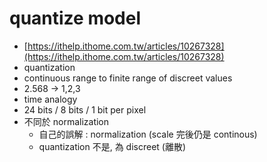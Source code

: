 # quantize model

* [https://ithelp.ithome.com.tw/articles/10267328](https://ithelp.ithome.com.tw/articles/10267328)
* quantization
* continuous range to finite range of discreet values
* 2.568 -> 1,2,3
* time analogy
* 24 bits / 8 bits / 1 bit per pixel
* 不同於 normalization
  * 自己的誤解 : normalization (scale 完後仍是 continous)
  * quantization 不是, 為 discreet (離散)

